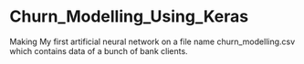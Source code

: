# Churn_Modelling_Using_Keras
Making My first artificial neural network on a file name churn_modelling.csv which contains data of a bunch of bank clients.

